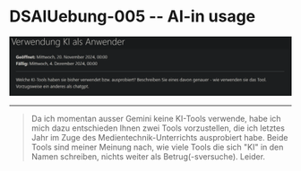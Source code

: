 # DSAIUebung-005 -- AI-in usage

![assignment](./img/assignment.png)  

--- 

> Da ich momentan ausser Gemini keine KI-Tools verwende, habe ich mich dazu entschieden Ihnen zwei Tools vorzustellen, die ich letztes Jahr im Zuge des Medientechnik-Unterrichts ausprobiert habe.
> Beide Tools sind meiner Meinung nach, wie viele Tools die sich "KI" in den Namen schreiben, nichts weiter als Betrug(-sversuche). Leider.

 
